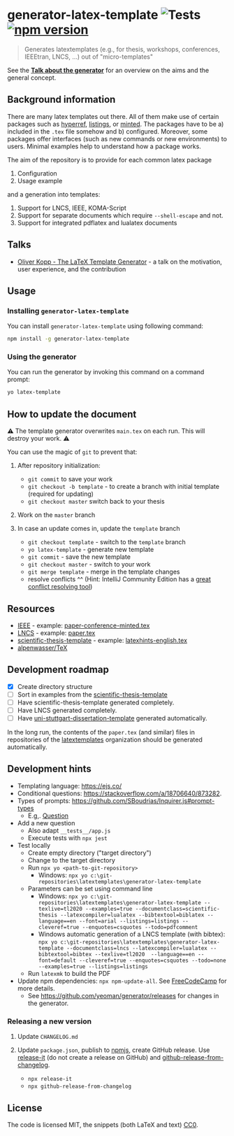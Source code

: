 # generator-latex-template ![Tests](https://github.com/latextemplates/generator-latex-template/workflows/Tests/badge.svg) [![npm version](http://img.shields.io/npm/v/generator-latex-template.svg?style=flat)](https://npmjs.org/package/generator-latex-template "View this project on npm")

> Generates latextemplates (e.g., for thesis, workshops, conferences, IEEEtran, LNCS, ...) out of "micro-templates"

See the **[Talk about the generator](https://github.com/dante-ev/Vortraege_Tagungen/blob/master/2019-Herbst/Oliver%20Kopp%20-%20The%20LaTeX%20Template%20Generator%20-%20dante2019-herbst.pdf)** for an overview on the aims and the general concept.

## Background information

There are many latex templates out there.
All of them make use of certain packages such as [hyperref], [listings], or [minted].
The packages have to be a) included in the `.tex` file somehow and b) configured.
Moreover, some packages offer interfaces (such as new commands or new environments) to users.
Minimal examples help to understand how a package works.

The aim of the repository is to provide for each common latex package

1. Configuration
2. Usage example

and a generation into templates:

1. Support for LNCS, IEEE, KOMA-Script
2. Support for separate documents which require `--shell-escape` and not.
3. Support for integrated pdflatex and lualatex documents

## Talks

- [Oliver Kopp - The LaTeX Template Generator](https://github.com/dante-ev/Vortraege_Tagungen/blob/master/2019-Herbst/Oliver%20Kopp%20-%20The%20LaTeX%20Template%20Generator%20-%20dante2019-herbst.pdf) - a talk on the motivation, user experience, and the contribution

## Usage

### Installing `generator-latex-template`

You can install `generator-latex-template` using following command:

```bash
npm install -g generator-latex-template
```

### Using the generator

You can run the generator by invoking this command on a command prompt:

```bash
yo latex-template
```

## How to update the document

⚠️ The template generator overwrites `main.tex` on each run. This will destroy your work. ⚠️

You can use the magic of `git` to prevent that:

1. After repository initialization:

   - `git commit` to save your work
   - `git checkout -b template` - to create a branch with initial template (required for updating)
   - `git checkout master` switch back to your thesis

2. Work on the `master` branch
3. In case an update comes in, update the `template` branch

   - `git checkout template` - switch to the `template` branch
   - `yo latex-template` - generate new template
   - `git commit` - save the new template
   - `git checkout master` - switch to your work
   - `git merge template` - merge in the template changes
   - resolve conflicts ^^ (Hint: IntelliJ Community Edition has a [great conflict resolving tool](https://www.jetbrains.com/help/idea/resolving-conflicts.html#))

## Resources

- [IEEE](https://latextemplates.github.io/IEEE/) - example: [paper-conference-minted.tex](https://github.com/latextemplates/IEEE/blob/master/paper-conference-minted.tex)
- [LNCS](https://latextemplates.github.io/LNCS/) - example: [paper.tex](https://github.com/latextemplates/LNCS/blob/master/paper.tex)
- [scientific-thesis-template](https://latextemplates.github.io/scientific-thesis-template/) - example: [latexhints-english.tex](https://github.com/latextemplates/scientific-thesis-template/blob/master/latexhints-english.tex)
- [alpenwasser/TeX](https://github.com/alpenwasser/TeX)

## Development roadmap

- [x] Create directory structure
- [ ] Sort in examples from the [scientific-thesis-template](http://latextemplates.github.io/scientific-thesis-template/)
- [ ] Have scientific-thesis-template generated completely.
- [ ] Have LNCS generated completely.
- [ ] Have [uni-stuttgart-dissertation-template](https://github.com/latextemplates/uni-stuttgart-dissertation-template) generated automatically.

In the long run, the contents of the `paper.tex` (and similar) files in repositories of the [latextemplates](https://latextemplates.github.io/) organization should be generated automatically.

## Development hints

- Templating language: <https://ejs.co/>
- Conditional questions: <https://stackoverflow.com/a/18706640/873282>.
- Types of prompts: <https://github.com/SBoudrias/Inquirer.js#prompt-types>
  - E.g,. [Question](https://github.com/SBoudrias/Inquirer.js#question)
- Add a new question
  - Also adapt `__tests__/app.js`
  - Execute tests with `npx jest`
- Test locally
  - Create empty directory ("target directory")
  - Change to the target directory
  - Run `npx yo <path-to-git-repository>`
    - Windows: `npx yo c:\git-repositories\latextemplates\generator-latex-template`
  - Parameters can be set using command line
    - Windows: `npx yo c:\git-repositories\latextemplates\generator-latex-template --texlive=tl2020 --examples=true --documentclass=scientific-thesis --latexcompiler=lualatex --bibtextool=biblatex --language==en --font=arial --listings=listings --cleveref=true --enquotes=csquotes --todo=pdfcomment`
    - Windows automatic generation of a LNCS template (with bibtex): `npx yo c:\git-repositories\latextemplates\generator-latex-template --documentclass=lncs --latexcompiler=lualatex --bibtextool=bibtex --texlive=tl2020  --language==en --font=default --cleveref=true --enquotes=csquotes --todo=none --examples=true --listings=listings`
  - Run `latexmk` to build the PDF
- Update npm dependencies: `npx npm-update-all`. See [FreeCodeCamp](https://www.freecodecamp.org/news/10-npm-tricks-that-will-make-you-a-pro-a945982afb25/) for more details.
  - See <https://github.com/yeoman/generator/releases> for changes in the generator.

### Releasing a new version

1. Update `CHANGELOG.md`
2. Update `package.json`, publish to [npmjs](https://www.npmjs.com/package/generator-latex-template), create GitHub release.
   Use [release-it](https://www.npmjs.com/package/release-it) (do not create a release on GitHub) and [github-release-from-changelog](https://www.npmjs.com/package/github-release-from-changelog).

   - `npx release-it`
   - `npx github-release-from-changelog`

## License

The code is licensed MIT, the snippets (both LaTeX and text) [CC0](https://creativecommons.org/share-your-work/public-domain/cc0/).

[hyperref]: https://ctan.org/pkg/hyperref
[listings]: https://ctan.org/pkg/listings
[minted]: https://ctan.org/pkg/minted

<!-- markdownlint-disable-file MD013 -->

